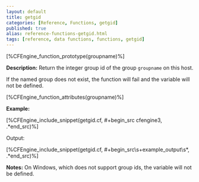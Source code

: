 ```yaml
---
layout: default
title: getgid
categories: [Reference, Functions, getgid]
published: true
alias: reference-functions-getgid.html
tags: [reference, data functions, functions, getgid]
---
```


[%CFEngine_function_prototype(groupname)%]

**Description:** Return the integer group id of the group `groupname` on this 
host.

If the named group does not exist, the function will fail and the variable 
will not be defined. 

[%CFEngine_function_attributes(groupname)%]

**Example:**

[%CFEngine_include_snippet(getgid.cf, #\+begin_src cfengine3, .*end_src)%]

Output:

[%CFEngine_include_snippet(getgid.cf, #\+begin_src\s+example_output\s*, .*end_src)%]

**Notes:**
On Windows, which does not support group ids, the variable will not be
defined.
